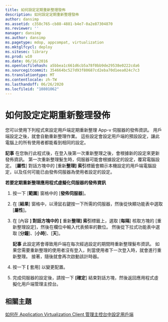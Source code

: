 ```yaml
---
title: 如何設定定期重新整理發佈
description: 如何設定定期重新整理發佈
author: dansimp
ms.assetid: c358c765-cb88-4881-b4e7-0a2e87304870
ms.reviewer: ''
manager: dansimp
ms.author: dansimp
ms.pagetype: mdop, appcompat, virtualization
ms.mktglfcycl: deploy
ms.sitesec: library
ms.prod: w10
ms.date: 06/16/2016
ms.openlocfilehash: a5bbea1c661d6cb5a78f0bb9de29538e0222cda6
ms.sourcegitcommit: 354664bc527d93f80687cd2eba70d1eea024c7c3
ms.translationtype: MT
ms.contentlocale: zh-TW
ms.lasthandoff: 06/26/2020
ms.locfileid: "10801062"
---
```

# 如何設定定期重新整理發佈


您可以使用下列程式來設定用戶端定期重新整理 App-v 伺服器的發佈資訊。 用戶端設定之後，就會自動重新整理作業。 這些設定會設定用戶端的預設設定，讓此電腦上的所有使用者都能看到相同的設定。

**記事** 在您執行此程式後，在登入後第一次重新整理之後，會根據新的設定來更新發佈資訊。 第一次重新整理髮生時，伺服器可能會根據設定的設定，覆寫電腦設定。 [**屬性**] 對話方塊中的 [重新**整理] 索引**標籤會顯示本機設定的用戶端電腦設定，以及任何可能已由發佈伺服器為使用者設定的設定。

 

**若要定期重新整理應用程式虛擬化伺服器的發佈資訊**

1.  按一下 [**範圍**] 窗格中的 [**發佈伺服器**]。

2.  在 [**結果**] 窗格中，以滑鼠右鍵按一下所需的伺服器，然後從快顯功能表中選取 [**屬性**]。

3.  在 [內容 **] 對話方塊中的 [** 重新**整理] 索引**標籤上，選取 [**每隔**] 核取方塊的 [重新整理設定]，然後在欄位中輸入代表頻率的數位。 然後從下拉式功能表中選取 [**分鐘**]、[**小時**]、[**天**]。

    **記事** 此設定將會導致用戶端在每次經過設定的期間時重新整理髮布資訊。 如果您需要重新整理的使用者沒有登入，則當使用者下一次登入時，就會進行重新整理。 接著，隨後就會再次啟動該計時器。

     

4.  按一下 **[** 套用] 以變更配置。

5.  完成伺服器的設定後，請按一下 **[確定**] 結束對話方塊，然後返回應用程式虛擬化用戶端管理主控台。

## 相關主題


[如何在 Application Virtualization Client 管理主控台中設定用戶端](how-to-configure-the-client-in-the-application-virtualization-client-management-console.md)

 

 





